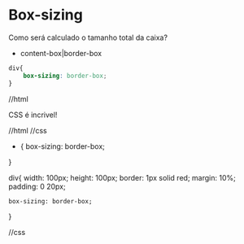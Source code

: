 # Box-sizing

Como será calculado o tamanho total da caixa?

- content-box|border-box

```css
div{
    box-sizing: border-box;
}
```

//html

<div> CSS é incrivel! </div>

//html
//css

* {
    box-sizing: border-box;
    
}


div{
    width: 100px;
    height: 100px;
    border: 1px solid red;
    margin: 10%;
    padding: 0 20px;

    box-sizing: border-box;
}

//css